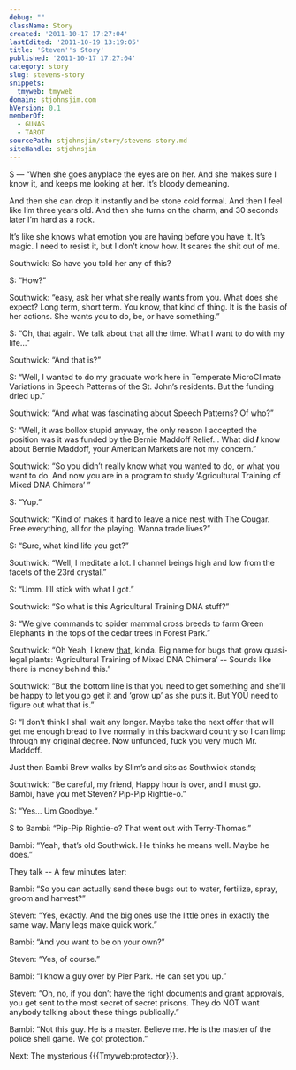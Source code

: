 ```yaml
---
debug: ""
className: Story
created: '2011-10-17 17:27:04'
lastEdited: '2011-10-19 13:19:05'
title: 'Steven''s Story'
published: '2011-10-17 17:27:04'
category: story
slug: stevens-story
snippets:
  tmyweb: tmyweb
domain: stjohnsjim.com
hVersion: 0.1
memberOf:
  - GUNAS
  - TAROT
sourcePath: stjohnsjim/story/stevens-story.md
siteHandle: stjohnsjim
---
```

S — “When she goes anyplace the eyes are on her. And she makes sure I know it, and keeps me looking at her. It’s bloody demeaning.

And then she can drop it instantly and be stone cold formal. And then I feel like I’m three years old. And then she turns on the charm, and 30 seconds later I’m hard as a rock.

It’s like she knows what emotion you are having before you have it. It’s magic. I need to resist it, but I don’t know how. It scares the shit out of me.

Southwick: So have you told her any of this?

S: “How?”

Southwick: “easy, ask her what she really wants from you. What does she expect? Long term, short term. You know, that kind of thing. It is the basis of her actions. She wants you to do, be, or have something.”

S: “Oh, that again. We talk about that all the time. What I want to do with my life…”

Southwick: “And that is?”

S: “Well, I wanted to do my graduate work here in Temperate MicroClimate Variations in Speech Patterns of the St. John’s residents. But the funding dried up.”

Southwick: “And what was fascinating about Speech Patterns? Of who?”

S: “Well, it was bollox stupid anyway, the only reason I accepted the position was it was funded by the Bernie Maddoff Relief... What did **_I_** know about Bernie Maddoff, your American Markets are not my concern.”

Southwick: “So you didn’t really know what you wanted to do, or what you want to do. And now you are in a program to study ‘Agricultural Training of Mixed DNA Chimera’ ”

S: “Yup.”

Southwick: “Kind of makes it hard to leave a nice nest with The Cougar. Free everything, all for the playing. Wanna trade lives?”

S: “Sure, what kind life you got?”

Southwick: “Well, I meditate a lot. I channel beings high and low from the facets of the 23rd crystal.”

S: “Umm. I’ll stick with what I got.”

Southwick: “So what is this Agricultural Training DNA stuff?”

S: “We give commands to spider mammal cross breeds to farm Green Elephants in the tops of the cedar trees in Forest Park.”

Southwick: “Oh Yeah, I knew [that][0], kinda. Big name for bugs that grow quasi-legal plants: ‘Agricultural Training of Mixed DNA Chimera’ -- Sounds like there is money behind this.”

Southwick: “But the bottom line is that you need to get something and she’ll be happy to let you go get it and ‘grow up’ as she puts it. But YOU need to figure out what that is.”

S: “I don’t think I shall wait any longer. Maybe take the next offer that will get me enough bread to live normally in this backward country so I can limp through my original degree. Now unfunded, fuck you very much Mr. Maddoff.

Just then Bambi Brew walks by Slim’s and sits as Southwick stands;

Southwick: “Be careful, my friend, Happy hour is over, and I must go. Bambi, have you met Steven? Pip-Pip Rightie-o.”

S: “Yes… Um Goodbye.“

S to Bambi: “Pip-Pip Rightie-o? That went out with Terry-Thomas.”

Bambi: “Yeah, that’s old Southwick. He thinks he means well. Maybe he does.”

They talk -- A few minutes later:

Bambi: “So you can actually send these bugs out to water, fertilize, spray, groom and harvest?”

Steven: “Yes, exactly. And the big ones use the little ones in exactly the same way. Many legs make quick work.”

Bambi: “And you want to be on your own?”

Steven: “Yes, of course.”

Bambi: “I know a guy over by Pier Park. He can set you up.”

Steven: “Oh, no, if you don’t have the right documents and grant approvals, you get sent to the most secret of secret prisons. They do NOT want anybody talking about these things publically.”

Bambi: “Not this guy. He is a master. Believe me. He is the master of the police shell game. We got protection.”

Next: The mysterious {{{Tmyweb:protector}}}.

[0]: http://stjohnsjim.com/home/show/124/Herding%20Elephants%20with%20Spider%20Cowboys